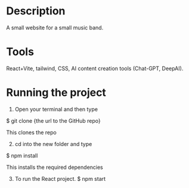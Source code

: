 # Description

A small website for a small music band.

# Tools

React+Vite, tailwind, CSS, AI content creation tools (Chat-GPT, DeepAI).

# Running the project

1. Open your terminal and then type

$ git clone {the url to the GitHub repo}

This clones the repo

2. cd into the new folder and type

$ npm install

This installs the required dependencies

3. To run the React project.
$ npm start